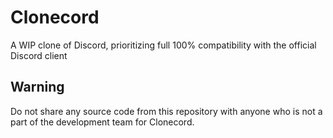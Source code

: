 # Clonecord
A WIP clone of Discord, prioritizing full 100% compatibility with the official Discord client

## Warning
Do not share any source code from this repository with anyone who is not a part of the development team for Clonecord.